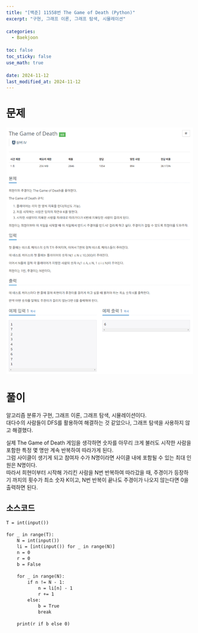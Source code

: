 ```yaml
---
title: "[백준] 11558번 The Game of Death (Python)"
excerpt: "구현, 그래프 이론, 그래프 탐색, 시뮬레이션"

categories:
  - Baekjoon

toc: false
toc_sticky: false
use_math: true
 
date: 2024-11-12
last_modified_at: 2024-11-12
---
```


# 문제

![문제](/assets/images/24111201/the-game-of-death.png)  

# 풀이
알고리즘 분류가 구현, 그래프 이론, 그래프 탐색, 시뮬레이션이다.  
대다수의 사람들이 DFS를 활용하여 해결하는 것 같았으나, 그래프 탐색을 사용하지 않고 해결했다.   

실제 The Game of Death 게임을 생각하면 숫자를 아무리 크게 불러도 시작한 사람을 포함한 특정 몇 명만 계속 반복하여 따라가게 된다.  
그럼 사이클이 생기게 되고 참여자 수가 N명이라면 사이클 내에 포함될 수 있는 최대 인원은 N명이다.  
따라서 희현이부터 시작해 가리킨 사람을 N번 반복하여 따라갔을 때, 주경이가 등장하기 까지의 횟수가 최소 숫자 K이고, N번 반복이 끝나도 주경이가 나오지 않는다면 0을 출력하면 된다.  

## 소스코드

```
T = int(input())

for _ in range(T):
    N = int(input())
    li = [int(input()) for _ in range(N)]
    n = 0
    r = 0
    b = False

    for _ in range(N):
        if n != N - 1:
            n = li[n] - 1
            r += 1
        else:
            b = True
            break

    print(r if b else 0)
```
